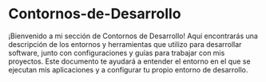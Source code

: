 # Contornos-de-Desarrollo
¡Bienvenido a mi sección de Contornos de Desarrollo! Aquí encontrarás una descripción de los entornos y herramientas que utilizo para desarrollar software, junto con configuraciones y guías para trabajar con mis proyectos. Este documento te ayudará a entender el entorno en el que se ejecutan mis aplicaciones y a configurar tu propio entorno de desarrollo.
